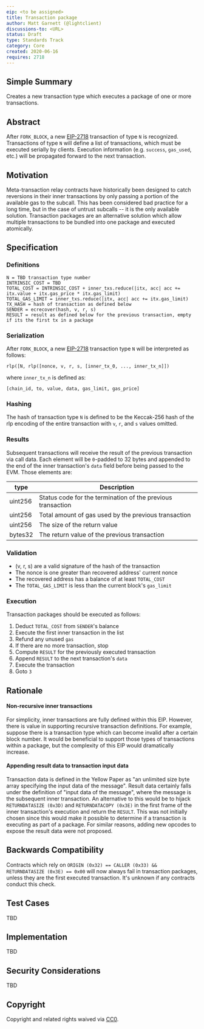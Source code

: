 ```yaml
---
eip: <to be assigned>
title: Transaction package
author: Matt Garnett (@lightclient)
discussions-to: <URL>
status: Draft
type: Standards Track
category: Core
created: 2020-06-16
requires: 2718
---
```


## Simple Summary
Creates a new transaction type which executes a package of one or more
transactions.

## Abstract
After `FORK_BLOCK`, a new [EIP-2718](https://eips.ethereum.org/EIPS/eip-2718)
transaction of type `N` is recognized. Transactions of type `N` will define a
list of transactions, which must be executed serially by clients. Execution
information (e.g. `success`, `gas_used`, etc.) will be propagated forward to
the next transaction. 

## Motivation
Meta-transaction relay contracts have historically been designed to catch
reversions in their inner transactions by only passing a portion of the
available gas to the subcall. This has been considered bad practice for a long
time, but in the case of untrust subcalls -- it is the only available solution.
Transaction packages are an alternative solution which allow multiple
transactions to be bundled into one package and executed atomically.

## Specification

### Definitions

```
N = TBD transaction type number
INTRINSIC_COST = TBD
TOTAL_COST = INTRINSIC_COST + inner_txs.reduce(|itx, acc| acc += itx.value + itx.gas_price * itx.gas_limit)
TOTAL_GAS_LIMIT = inner_txs.reduce(|itx, acc| acc += itx.gas_limit)
TX_HASH = hash of transaction as defined below
SENDER = ecrecover(hash, v, r, s)
RESULT = result as defined below for the previous transaction, empty if its the first tx in a package
```

### Serialization
After `FORK_BLOCK`, a new [EIP-2718](https://eips.ethereum.org/EIPS/eip-2718)
transaction type `N` will be interpreted as follows:

`rlp([N, rlp([nonce, v, r, s, [inner_tx_0, ..., inner_tx_n]])`

where `inner_tx_n` is defined as:

`[chain_id, to, value, data, gas_limit, gas_price]`

### Hashing
The hash of transaction type `N` is defined to be the Keccak-256 hash of the
rlp encoding of the entire transaction with `v`, `r`, and `s` values omitted.

### Results
Subsequent transactions will receive the result of the previous transaction via
call data. Each element will be `0`-padded to 32 bytes and appended to the end
of the inner transaction's `data` field before being passed to the EVM. Those
elements are:

| type    | Description  |
|---|---|
| uint256 | Status code for the termination of the previous transaction |
| uint256 | Total amount of gas used by the previous transaction |
| uint256 | The size of the return value | 
| bytes32 | The return value of the previous transaction

### Validation

* (v, r, s) are a valid signature of the hash of the transaction
* The nonce is one greater than recovered address' current nonce
* The recovered address has a balance of at least `TOTAL_COST`
* The `TOTAL_GAS_LIMIT` is less than the current block's `gas_limit`

### Execution

Transaction packages should be executed as follows:

1. Deduct `TOTAL_COST` from `SENDER`'s balance
2. Execute the first inner transaction in the list
3. Refund any unused `gas`
4. If there are no more transaction, stop
5. Compute `RESULT` for the previously executed transaction
6. Append `RESULT` to the next transaction's `data`
7. Execute the transaction
9. Goto `3`


## Rationale

#### Non-recursive inner transactions
For simplicity, inner transactions are fully defined within this EIP. However,
there is value in supporting recursive transaction definitions. For example,
suppose there is a transaction type which can become invalid after a certain
block number. It would be beneficial to support those types of transactions
within a package, but the complexity of this EIP would dramatically increase.


#### Appending result data to transaction input data
Transaction data is defined in the Yellow Paper as "an unlimited size byte
array specifying the input data of the message". Result data certainly falls
under the definition of "input data of the message", where the message is the
subsequent inner transaction. An alternative to this would be to hijack
`RETURNDATASIZE (0x3D)` and `RETURNDATACOPY (0x3E)` in the first frame of the
inner transaction's execution and return the `RESULT`. This was not initially
chosen since this would make it possible to determine if a transaction is
executing as part of a package. For similar reasons, adding new opcodes to
expose the result data were not proposed.


## Backwards Compatibility
Contracts which rely on `ORIGIN (0x32) == CALLER (0x33) && RETURNDATASIZE
(0x3E) == 0x00` will now always fail in transaction packages, unless they are
the first executed transaction. It's unknown if any contracts conduct this
check.

## Test Cases
TBD

## Implementation
TBD

## Security Considerations
TBD

## Copyright
Copyright and related rights waived via [CC0](https://creativecommons.org/publicdomain/zero/1.0/).
